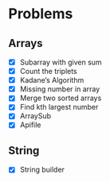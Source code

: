 # Problems
## Arrays
- [x] Subarray with given sum
- [x] Count the triplets
- [x] Kadane’s Algorithm
- [x] Missing number in array
- [x] Merge two sorted arrays
- [x] Find kth largest number
- [x] ArraySub
- [x] Apifile

## String
- [x] String builder
